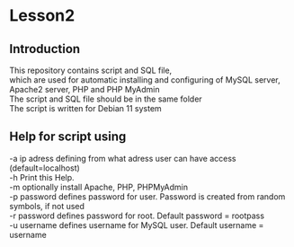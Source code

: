 # Lesson2

## Introduction
This repository contains script and SQL file,  
which are used for automatic installing and configuring of MySQL server,  
Apache2 server, PHP and PHP MyAdmin  
The script and SQL file should be in the same folder  
The script is written for Debian 11 system  

## Help for script using  
-a ip adress   defining from what adress user can have access (default=localhost)  
-h             Print this Help.  
-m             optionally  install Apache, PHP, PHPMyAdmin  
-p  password   defines password for user. Password is created from random symbols, if not used  
-r  password   defines password for root. Default password = rootpass  
-u  username   defines username for MySQL user. Default username = username  
